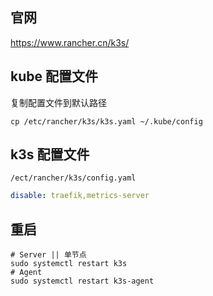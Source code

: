 
## 官网

https://www.rancher.cn/k3s/

## kube 配置文件

复制配置文件到默认路径

```shell
cp /etc/rancher/k3s/k3s.yaml ~/.kube/config
```

## k3s 配置文件

`/ect/rancher/k3s/config.yaml`

```yaml
disable: traefik,metrics-server
```

## 重启

```shell
# Server || 单节点 
sudo systemctl restart k3s 
# Agent 
sudo systemctl restart k3s-agent
```